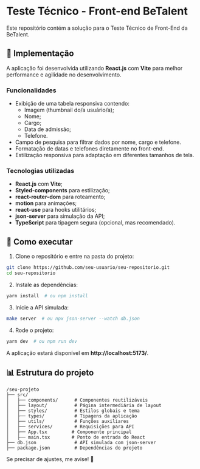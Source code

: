 # Teste Técnico - Front-end BeTalent

Este repositório contém a solução para o Teste Técnico de Front-End da BeTalent.

## 📄 Implementação

A aplicação foi desenvolvida utilizando **React.js** com **Vite** para melhor performance e agilidade no desenvolvimento. 

### Funcionalidades
- Exibição de uma tabela responsiva contendo:
  - Imagem (thumbnail do/a usuário/a);
  - Nome;
  - Cargo;
  - Data de admissão;
  - Telefone.
- Campo de pesquisa para filtrar dados por nome, cargo e telefone.
- Formatação de datas e telefones diretamente no front-end.
- Estilização responsiva para adaptação em diferentes tamanhos de tela.

### Tecnologias utilizadas
- **React.js** com **Vite**;
- **Styled-components** para estilização;
- **react-router-dom** para roteamento;
- **motion** para animações;
- **react-use** para hooks utilitários;
- **json-server** para simulação da API;
- **TypeScript** para tipagem segura (opcional, mas recomendado).

## 🔧 Como executar

1. Clone o repositório e entre na pasta do projeto:
```bash
git clone https://github.com/seu-usuario/seu-repositorio.git
cd seu-repositorio
```
2. Instale as dependências:
```bash
yarn install  # ou npm install
```
3. Inicie a API simulada:
```bash
make server  # ou npx json-server --watch db.json
```
4. Rode o projeto:
```bash
yarn dev  # ou npm run dev
```
A aplicação estará disponível em **http://localhost:5173/**.

## 📊 Estrutura do projeto

```
/seu-projeto
├── src/
│   ├── components/      # Componentes reutilizáveis
│   ├── layout/          # Página intermediária de layout
│   ├── styles/          # Estilos globais e tema
│   ├── types/           # Tipagens da aplicação
│   ├── utils/           # Funções auxiliares
│   ├── services/        # Requisições para API
│   ├── App.tsx         # Componente principal
│   ├── main.tsx        # Ponto de entrada do React
├── db.json              # API simulada com json-server
├── package.json         # Dependências do projeto
```

Se precisar de ajustes, me avise! 🚀

